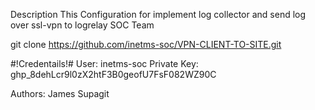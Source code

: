 Description
This Configuration for implement log collector and send log over ssl-vpn to logrelay SOC Team

git clone https://github.com/inetms-soc/VPN-CLIENT-TO-SITE.git

#!Credentails!#
User: inetms-soc
Private Key: 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

Authors: James Supagit